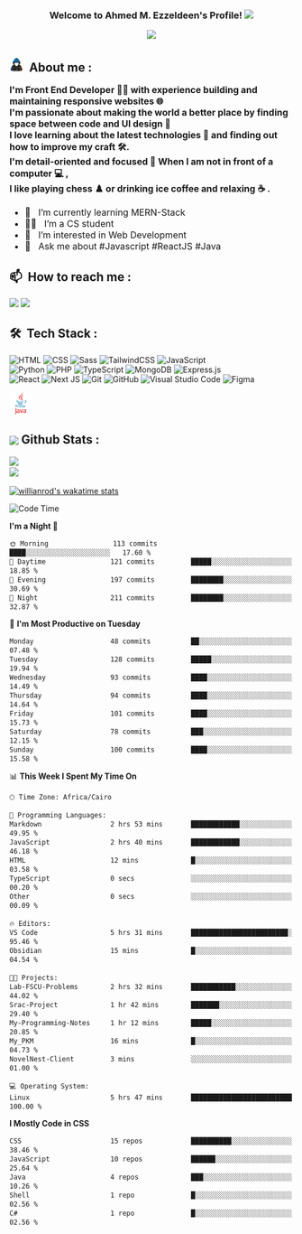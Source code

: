 <h3 align="center">
  Welcome to Ahmed M. Ezzeldeen's Profile!
  <img src="https://media.giphy.com/media/hvRJCLFzcasrR4ia7z/giphy.gif" width="28">
</h3>

<!-- Typing SVG by DenverCoder1 - https://github.com/DenverCoder1/readme-typing-svg -->
<p align="center">
  <a href="https://github.com/DenverCoder1/readme-typing-svg"><img src="https://readme-typing-svg.herokuapp.com/?lines=I'm%20Junior%20Software%20Engineer%20👨‍💻;I'm%20Front-End%20developer;Always%20learning%20new%20things&font=Fira%20Code&center=true&width=440&height=45&color=2196f3&vCenter=true&size=24"></a>
</p>

## <img src ="https://github.com/0xAbdulKhalid/0xAbdulKhalid/raw/main/assets/mdImages/about_me.gif" width=25px> &nbsp;About me :

<p Style="font-size:16px; font-weight:bold; ">
I'm Front End Developer 🧑‍💻 with experience building and maintaining responsive websites 🌐<br>
I'm passionate about making the world a better place by finding space between code and UI design 🎨<br>
I love learning about the latest technologies 🚀 and finding out how to improve my craft 🛠️.<br> I'm detail-oriented and focused 🤏 
When I am not in front of a computer 💻️ ,<br> I like playing chess ♟️ or drinking ice coffee and relaxing ☕️ .
</p>

<ul style="font-size:16px">
<li>🌱 &nbsp; I’m currently learning MERN-Stack</li>
<li>👨‍💻 &nbsp; I’m a CS student</li>
<li>👀 &nbsp; I’m interested in Web Development</li>
<li>💬 &nbsp; Ask me about #Javascript #ReactJS #Java</li>
</ul>

## 📫 &nbsp;How to reach me :

<a href="https://www.linkedin.com/in/ahmed3zzeldeen/" target="_blank"><img src="https://img.shields.io/badge/-Ahmed%20M.%20Ezzeldeen-0077B5?style=for-the-badge&logo=Linkedin&logoColor=white"/></a>
<a href="https://telegram.me/Ahmed3zzeldeen" target="_blank"><img src="https://img.shields.io/badge/-Ahmed%20M.%20Ezzeldeen-0077B5?style=for-the-badge&logo=Telegram&logoColor=white"/></a>

## 🛠 &nbsp;Tech Stack :

![HTML](https://img.shields.io/badge/HTML5-E34F26?style=for-the-badge&logo=html5&logoColor=white) ![CSS](https://img.shields.io/badge/CSS3-1572B6?style=for-the-badge&logo=css3&logoColor=white) ![Sass](https://img.shields.io/badge/Sass-CC6699?style=for-the-badge&logo=sass&logoColor=white) ![TailwindCSS](https://img.shields.io/badge/tailwindcss-%2338B2AC.svg?style=for-the-badge&logo=tailwind-css&logoColor=white) ![JavaScript](https://img.shields.io/badge/JavaScript-323330?style=for-the-badge&logo=javascript&logoColor=F7DF1E) </br> ![Python](https://img.shields.io/badge/Python-FFD43B?style=for-the-badge&logo=python&logoColor=blue) ![PHP](https://img.shields.io/badge/PHP-777BB4?style=for-the-badge&logo=php&logoColor=white) ![TypeScript](https://img.shields.io/badge/typescript-%23007ACC.svg?style=for-the-badge&logo=typescript&logoColor=white) ![MongoDB](https://img.shields.io/badge/MongoDB-%234ea94b.svg?style=for-the-badge&logo=mongodb&logoColor=white) ![Express.js](https://img.shields.io/badge/express.js-%23404d59.svg?style=for-the-badge&logo=express&logoColor=%2361DAFB) </br> ![React](https://img.shields.io/badge/react-%2320232a.svg?style=for-the-badge&logo=react&logoColor=%2361DAFB) ![Next JS](https://img.shields.io/badge/Next-black?style=for-the-badge&logo=next.js&logoColor=white) ![Git](https://img.shields.io/badge/GIT-E44C30?style=for-the-badge&logo=git&logoColor=white) ![GitHub](https://img.shields.io/badge/GitHub-100000?style=for-the-badge&logo=github&logoColor=white) ![Visual Studio Code](https://img.shields.io/badge/VSCode-0078D4?style=for-the-badge&logo=visual%20studio%20code&logoColor=white) ![Figma](https://img.shields.io/badge/figma-%23F24E1E.svg?style=for-the-badge&logo=figma&logoColor=white)&nbsp;

<a href="https://www.java.com" target="_blank"> <img src="https://raw.githubusercontent.com/devicons/devicon/master/icons/java/java-original-wordmark.svg" alt="java" width="40" height="40"/></a>

<!-- ![Figma](https://img.shields.io/badge/figma-05122A.svg?style=for-the-badge&logo=figma&logoColor=white) -->

## <img src = "https://media.giphy.com/media/iY8CRBdQXODJSCERIr/giphy.gif" align="center" width ="30px"> Github Stats :

![](https://github-readme-stats.vercel.app/api?username=Ahmed3zzeldeen&theme=tokyonight&hide_border=false&include_all_commits=false&count_private=false)<br/>
![](https://github-readme-streak-stats.herokuapp.com/?user=Ahmed3zzeldeen&theme=tokyonight&hide_border=false)<br/>

[![willianrod's wakatime stats](https://github-readme-stats.vercel.app/api/wakatime?username=ahmed3zzeldeen&layout=compact)](https://github.com/anuraghazra/github-readme-stats)

<!--START_SECTION:waka-->
![Code Time](http://img.shields.io/badge/Code%20Time-779%20hrs%2020%20mins-blue)

**I'm a Night 🦉** 

```text
🌞 Morning                113 commits         ████░░░░░░░░░░░░░░░░░░░░░   17.60 % 
🌆 Daytime                121 commits         █████░░░░░░░░░░░░░░░░░░░░   18.85 % 
🌃 Evening                197 commits         ████████░░░░░░░░░░░░░░░░░   30.69 % 
🌙 Night                  211 commits         ████████░░░░░░░░░░░░░░░░░   32.87 % 
```
📅 **I'm Most Productive on Tuesday** 

```text
Monday                   48 commits          ██░░░░░░░░░░░░░░░░░░░░░░░   07.48 % 
Tuesday                  128 commits         █████░░░░░░░░░░░░░░░░░░░░   19.94 % 
Wednesday                93 commits          ████░░░░░░░░░░░░░░░░░░░░░   14.49 % 
Thursday                 94 commits          ████░░░░░░░░░░░░░░░░░░░░░   14.64 % 
Friday                   101 commits         ████░░░░░░░░░░░░░░░░░░░░░   15.73 % 
Saturday                 78 commits          ███░░░░░░░░░░░░░░░░░░░░░░   12.15 % 
Sunday                   100 commits         ████░░░░░░░░░░░░░░░░░░░░░   15.58 % 
```


📊 **This Week I Spent My Time On** 

```text
🕑︎ Time Zone: Africa/Cairo

💬 Programming Languages: 
Markdown                 2 hrs 53 mins       ████████████░░░░░░░░░░░░░   49.95 % 
JavaScript               2 hrs 40 mins       ████████████░░░░░░░░░░░░░   46.18 % 
HTML                     12 mins             █░░░░░░░░░░░░░░░░░░░░░░░░   03.58 % 
TypeScript               0 secs              ░░░░░░░░░░░░░░░░░░░░░░░░░   00.20 % 
Other                    0 secs              ░░░░░░░░░░░░░░░░░░░░░░░░░   00.09 % 

🔥 Editors: 
VS Code                  5 hrs 31 mins       ████████████████████████░   95.46 % 
Obsidian                 15 mins             █░░░░░░░░░░░░░░░░░░░░░░░░   04.54 % 

🐱‍💻 Projects: 
Lab-FSCU-Problems        2 hrs 32 mins       ███████████░░░░░░░░░░░░░░   44.02 % 
Srac-Project             1 hr 42 mins        ███████░░░░░░░░░░░░░░░░░░   29.40 % 
My-Programming-Notes     1 hr 12 mins        █████░░░░░░░░░░░░░░░░░░░░   20.85 % 
My_PKM                   16 mins             █░░░░░░░░░░░░░░░░░░░░░░░░   04.73 % 
NovelNest-Client         3 mins              ░░░░░░░░░░░░░░░░░░░░░░░░░   01.00 % 

💻 Operating System: 
Linux                    5 hrs 47 mins       █████████████████████████   100.00 % 
```

**I Mostly Code in CSS** 

```text
CSS                      15 repos            ██████████░░░░░░░░░░░░░░░   38.46 % 
JavaScript               10 repos            ██████░░░░░░░░░░░░░░░░░░░   25.64 % 
Java                     4 repos             ███░░░░░░░░░░░░░░░░░░░░░░   10.26 % 
Shell                    1 repo              █░░░░░░░░░░░░░░░░░░░░░░░░   02.56 % 
C#                       1 repo              █░░░░░░░░░░░░░░░░░░░░░░░░   02.56 % 
```




<!--END_SECTION:waka-->
